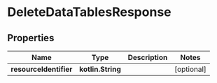 
# DeleteDataTablesResponse

## Properties
| Name | Type | Description | Notes |
| ------------ | ------------- | ------------- | ------------- |
| **resourceIdentifier** | **kotlin.String** |  |  [optional] |



